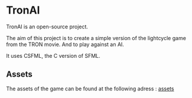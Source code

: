 # TronAI

TronAI is an open-source project.

The aim of this project is to create a simple version of the lightcycle game from the TRON movie. And to play against an AI.

It uses CSFML, the C version of SFML.

## Assets

The assets of the game can be found at the following adress :
[assets](https://drive.google.com/file/d/0B5Pvgk_rI8FMcDE3Tk1VajVlUTA/view?usp=sharing)
